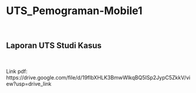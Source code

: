 # UTS_Pemograman-Mobile1
<br>
<h2>Laporan UTS Studi Kasus </h2>
<br>
<p>Link pdf: https://drive.google.com/file/d/19flbXHLK3BmwWlkqBQ5ISp2JypC5ZkkV/view?usp=drive_link</p>


